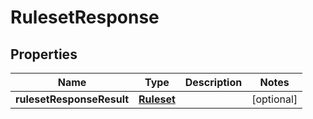 # RulesetResponse

## Properties
Name | Type | Description | Notes
------------ | ------------- | ------------- | -------------
**rulesetResponseResult** | [**Ruleset**](Ruleset.md) |  |  [optional]
